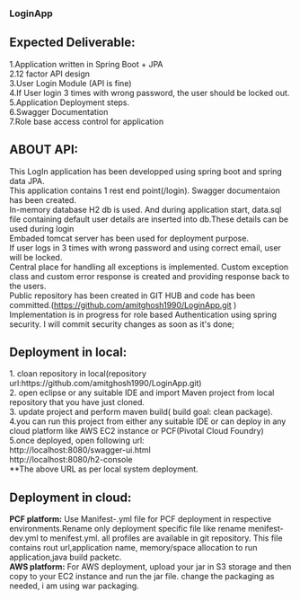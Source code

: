 <html>
<body>
<h3>LoginApp</h3>

<h2><b>Expected Deliverable:</b></h2>

1.Application written in Spring Boot + JPA<br>
2.12 factor API design<br>
3.User Login Module (API is fine)<br>
4.If User login 3 times with wrong password, the user should be locked out.<br>
5.Application Deployment steps.<br>
6.Swagger Documentation<br>
7.Role base access control for application<br>

<h2><b>ABOUT API:</b></h2>

This LogIn application has been developped using spring boot and spring data JPA.<br>
This application contains 1 rest end point(/login). Swagger documentaion has been created.<br>
In-memory database H2 db is used. And during application start, data.sql file containing default user details are inserted into db.These details can be used during login<br>
Embaded tomcat server has been used for deployment purpose.<br>
If user logs in 3 times with wrong password and using correct email, user will be locked.<br>
Central place for handling all exceptions is implemented. Custom exception class and custom error response is created and providing response back to the users.<br>
Public repository has been created in GIT HUB and code has been committed.(https://github.com/amitghosh1990/LoginApp.git )<br>
Implementation is in progress for role based Authentication using spring security. I will commit security changes as soon as it's done;<br>

<h2><b>Deployment in local:</b></h2>
1. cloan repository in local(repository url:https://github.com/amitghosh1990/LoginApp.git)<br>
2. open eclipse or any suitable IDE and import Maven project from local repository that you have just cloned.<br>
3. update project and perform maven build( build goal: clean package).<br>
4.you can run this project from either any suitable IDE or can deploy in any cloud platform like AWS EC2 instance or PCF(Pivotal Cloud Foundry)<br>
5.once deployed, open following url:<br>
http://localhost:8080/swagger-ui.html<br>
http://localhost:8080/h2-console<br>
**The above URL as per local system deployment.<br>

<h2><b>Deployment in cloud:</b></h2>

<b>PCF platform:</b> Use Manifest-<profile>.yml file for PCF deployment in respective environments.Rename only deployment specific file like rename menifest-dev.yml to menifest.yml. all profiles are available in git repository. This file contains rout url,application name, memory/space allocation to run application,java build packetc.<br>
<b>AWS platform:</b> For AWS deployment, upload your jar in S3 storage and then copy to your EC2 instance and run the jar file. change the packaging as needed, i am using war packaging.<br>

</body>
</html>



